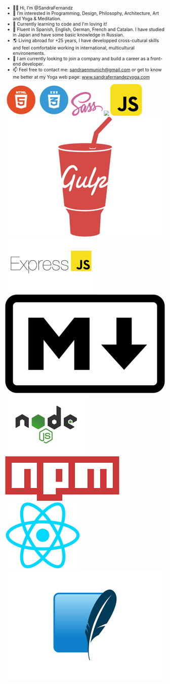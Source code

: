 - 👋🏽 Hi, I’m @SandraFernandz
- 💎 I’m interested in Programming, Design, Philosophy, Architecture, Art and Yoga & Meditation.
- 💫 Currently learning to code and I'm loving it!
- 💬 Fluent in Spanish, English, German, French and Catalan. I have studied in Japan and have some basic knowledge in Russian.
- 🌎 Living abroad for +25 years, I have developped cross-cultural skills and feel comfortable working in international, multicultural        environements.
- 👀 I am currently looking to join a company and build a career as a front-end developer.
- 📫 Feel free to contact me: sandraenmunich@gmail.com or get to know me better at my Yoga web page: www.sandrafernandezyoga.com

<img src="images/html.png" width = 100> <img src="images/CSS.png" width= 100> <img src="images/SASS.png" width=100> <img src="images/bootsrap.png" width=100> <img src="images/javascript.png" width= 100> <img src="images/gulp-logo.png" heigth = 80>
<img src="images/expressJS.png" heigth = 100> <img src="images/markdown.png" heigth = "100"> <img src="images/node.png" heigth = "100">
<img src="images/npm.png" heigth = "100"> <img src="images/react.png" heigth = "100"> <img src="images/sqlite.png" heigth = "100">
 


<!---
SandraFernandz/SandraFernandz is a ✨ special ✨ repository because its `README.md` (this file) appears on your GitHub profile.
You can click the Preview link to take a look at your changes.
--->
